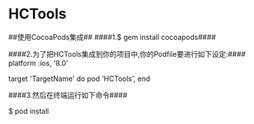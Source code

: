 # HCTools #

##使用CocoaPods集成##
####1.$ gem install cocoapods####

####2.为了把HCTools集成到你的项目中,你的Podfile要进行如下设定:####
platform :ios, '8.0'

target 'TargetName' do
pod 'HCTools',
end

####3.然后在终端运行如下命令####

$ pod install
